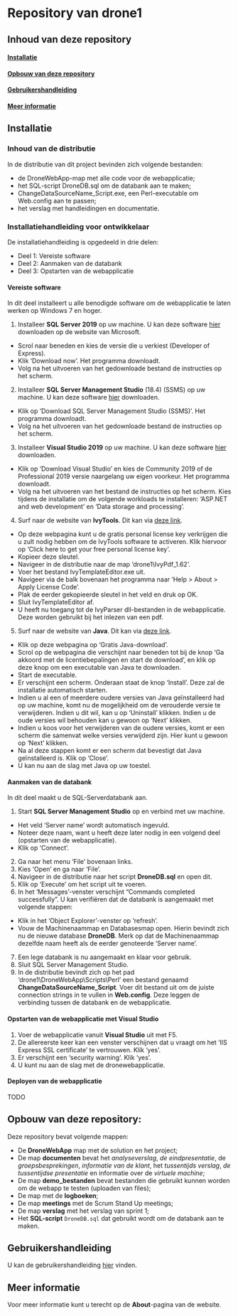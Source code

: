 # Repository van drone1

## Inhoud van deze repository

#### [Installatie](https://github.ugent.be/bp-2020/drone1/blob/master/README.md#installatie-1)

#### [Opbouw van deze repository](https://github.ugent.be/bp-2020/drone1/blob/master/README.md#opbouw-van-deze-repository-1)

#### [Gebruikershandleiding](https://github.ugent.be/bp-2020/drone1/blob/master/README.md#gebruikershandleiding-1)

#### [Meer informatie](https://github.ugent.be/bp-2020/drone1/blob/master/README.md#meer-informatie-1)

## Installatie

### Inhoud van de distributie

In de distributie van dit project bevinden zich volgende bestanden:
*	de DroneWebApp-map met alle code voor de webapplicatie;
*	het SQL-script DroneDB.sql om de databank aan te maken;
*	ChangeDataSourceName_Script.exe, een Perl-executable om Web.config aan te passen;
*	het verslag met handleidingen en documentatie.

### Installatiehandleiding voor ontwikkelaar

De installatiehandleiding is opgedeeld in drie delen:
*	Deel 1: Vereiste software
*	Deel 2: Aanmaken van de databank
*	Deel 3: Opstarten van de webapplicatie

#### Vereiste software

In dit deel installeert u alle benodigde software om de webapplicatie te laten werken op Windows 7 en hoger.
1.	Installeer **SQL Server 2019** op uw machine. U kan deze software [hier](https://www.microsoft.com/en-us/sql-server/sql-server-downloads) downloaden op de website van Microsoft. 
*	Scrol naar beneden en kies de versie die u verkiest (Developer of Express). 
* Klik ‘Download now’. Het programma downloadt.
*	Volg na het uitvoeren van het gedownloade bestand de instructies op het scherm.
2.	Installeer **SQL Server Management Studio** (18.4) (SSMS) op uw machine. U kan deze software [hier](https://docs.microsoft.com/en-us/sql/ssms/download-sql-server-management-studio-ssms?redirectedfrom=MSDN&view=sql-server-ver15) downloaden. 
*	Klik op ‘Download SQL Server Management Studio (SSMS)’. Het programma downloadt.
*	Volg na het uitvoeren van het gedownloade bestand de instructies op het scherm.
3.	Installeer **Visual Studio 2019** op uw machine. U kan deze software [hier](https://visualstudio.microsoft.com/vs/) downloaden. 
*	Klik op ‘Download Visual Studio’ en kies de Community 2019 of de Professional 2019 versie naargelang uw eigen voorkeur. Het programma downloadt.
*	Volg na het uitvoeren van het bestand de instructies op het scherm. Kies tijdens de installatie om de volgende workloads te installeren: ‘ASP.NET and web development’ en ‘Data storage and processing’.
4.	Surf naar de website van **IvyTools**. Dit kan via [deze link](http://www.ivytools.net/index.html).
*	Op deze webpagina kunt u de gratis personal license key verkrijgen die u zult nodig hebben om de IvyTools software te activeren. Klik hiervoor op ‘Click here to get your free personal license key’.
*	Kopieer deze sleutel.
*	Navigeer in de distributie naar de map ‘drone1\IvyPdf_1.62’. 
*	Voer het bestand IvyTemplateEditor.exe uit.
*	Navigeer via de balk bovenaan het programma naar ‘Help > About > Apply License Code’.
*	Plak de eerder gekopieerde sleutel in het veld en druk op OK.
*	Sluit IvyTemplateEditor af.
*	U heeft nu toegang tot de IvyParser dll-bestanden in de webapplicatie. Deze worden gebruikt bij het inlezen van een pdf.
5.	Surf naar de website van **Java**. Dit kan via [deze link](https://www.java.com/nl/).
*	Klik op deze webpagina op ‘Gratis Java-download’.
*	Scrol op de webpagina die verschijnt naar beneden tot bij de knop ‘Ga akkoord met de licentiebepalingen en start de download’, en klik op deze knop om een executable van Java te downloaden.
*	Start de executable.
*	Er verschijnt een scherm. Onderaan staat de knop ‘Install’. Deze zal de installatie automatisch starten.
*	Indien u al een of meerdere oudere versies van Java geïnstalleerd had op uw machine, komt nu de mogelijkheid om de verouderde versie te verwijderen. Indien u dit wil, kan u op ‘Uninstall’ klikken. Indien u de oude versies wil behouden kan u gewoon op ‘Next’ klikken.
*	Indien u koos voor het verwijderen van de oudere versies, komt er een scherm die samenvat welke versies verwijderd zijn. Hier kunt u gewoon op ‘Next’ klikken.
*	Na al deze stappen komt er een scherm dat bevestigt dat Java geïnstalleerd is. Klik op ‘Close’. 
*	U kan nu aan de slag met Java op uw toestel.

#### Aanmaken van de databank

In dit deel maakt u de SQL-Serverdatabank aan.
1.	Start **SQL Server Management Studio** op en verbind met uw machine. 
*	Het veld ‘Server name’ wordt automatisch ingevuld. 
*	Noteer deze naam, want u heeft deze later nodig in een volgend deel (opstarten van de webapplicatie). 
*	Klik op ‘Connect’.
2.	Ga naar het menu ‘File’ bovenaan links. 
3.	Kies ‘Open’ en ga naar ‘File’. 
4.	Navigeer in de distributie naar het script **DroneDB.sql** en open dit.
5.	Klik op ‘Execute’ om het script uit te voeren. 
6.	In het ‘Messages’-venster verschijnt  “Commands completed successfully”. U kan verifiëren dat de databank is aangemaakt met volgende stappen:
*	Klik in het ‘Object Explorer’-venster op ‘refresh’.
*	Vouw de Machinenaammap en Databasesmap open. Hierin bevindt zich nu de nieuwe database **DroneDB**. Merk op dat de Machinenaammap dezelfde naam heeft als de eerder genoteerde ‘Server name’.
7.	Een lege databank is nu aangemaakt en klaar voor gebruik.
8.	Sluit SQL Server Management Studio.
9.	In de distributie bevindt zich op het pad ‘drone1\DroneWebApp\Scripts\Perl’ een bestand genaamd **ChangeDataSourceName_Script**. Voer dit bestand uit om de juiste connection strings in te vullen in **Web.config**. Deze leggen de verbinding tussen de databank en de webapplicatie.


#### Opstarten van de webapplicatie met Visual Studio

1.	Voer de webapplicatie vanuit **Visual Studio** uit met F5.
2.	De allereerste keer kan een venster verschijnen dat u vraagt om het ‘IIS Express SSL certificate’ te vertrouwen. Klik ‘yes’.
3.	Er verschijnt een ‘security warning’. Klik ‘yes’.
4.	U kunt nu aan de slag met de dronewebapplicatie.

#### Deployen van de webapplicatie

TODO

## Opbouw van deze repository:

Deze repository bevat volgende mappen:
* De **DroneWebApp** map met de solution en het project;
* De map **documenten** bevat het _analyseverslag_, _de eindpresentatie_, de _groepsbesprekingen_, _informatie van de klant_, het _tussentijds verslag_, _de tussentijdse presentatie_ en informatie over de _virtuele machine_;
* De map **demo_bestanden** bevat bestanden die gebruikt kunnen worden om de webapp te testen (uploaden van files);
* De map met de **logboeken**;
* De map **meetings** met de Scrum Stand Up meetings;
* De map **verslag** met het verslag van sprint 1;
* Het **SQL-script** `DroneDB.sql` dat gebruikt wordt om de databank aan te maken.


## Gebruikershandleiding

U kan de gebruikershandleiding [hier](https://github.ugent.be/bp-2020/drone1/blob/master/verslag/Gebruikershandleiding.pdf) vinden.

## Meer informatie

Voor meer informatie kunt u terecht op de **About**-pagina van de website.
